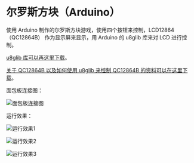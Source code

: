 尔罗斯方块（Arduino）
===========

使用 Arduino 制作的尔罗斯方块游戏，使用四个按钮来控制，LCD12864（QC12864B） 作为显示屏来显示，用 Arduino 的 u8glib 库来对 LCD 进行控制。

[u8glib 库可以再这里下载](https://code.google.com/p/u8glib/)。

[关于 QC12864B 以及如何使用 u8glib 来控制 QC12864B 的资料可以在这里下载](http://pan.baidu.com/s/1qrhEF)。

面包板连接图：

![面包板连接图](https://lh3.googleusercontent.com/-MMKU4QZefc4/UkepsoONq0I/AAAAAAAABNI/wASf1AFsVVE/s512/Melrose_box_Scheme_bb.png)

运行效果：

![运行效果1](https://lh6.googleusercontent.com/-uDiZRNthjjI/Uketz4ePskI/AAAAAAAABNk/zKLtFjShG7U/s640/begin.jpg)

![运行效果2](https://lh5.googleusercontent.com/-PdvRIs9ik6g/UketzzLefkI/AAAAAAAABNc/_8sDPpLxf18/s640/playing.jpg)

![运行效果3](https://lh5.googleusercontent.com/-nyWIb1rcJgc/UketznUnOoI/AAAAAAAABNg/9YnAebKKDXY/s640/finish.jpg)
